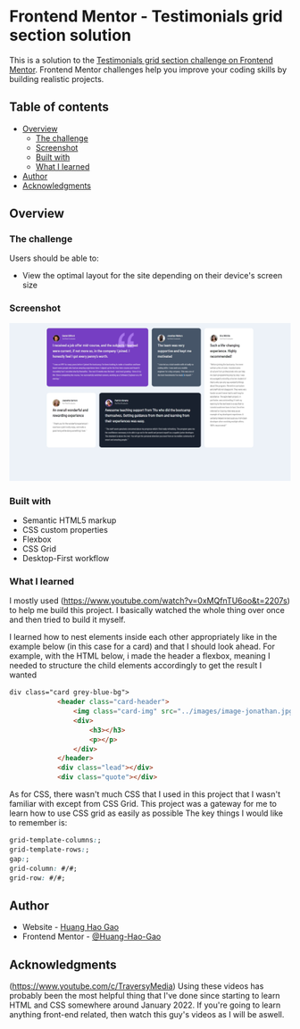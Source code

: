 # Frontend Mentor - Testimonials grid section solution

This is a solution to the [Testimonials grid section challenge on Frontend Mentor](https://www.frontendmentor.io/challenges/testimonials-grid-section-Nnw6J7Un7). Frontend Mentor challenges help you improve your coding skills by building realistic projects. 

## Table of contents

- [Overview](#overview)
  - [The challenge](#the-challenge)
  - [Screenshot](#screenshot)
  - [Built with](#built-with)
  - [What I learned](#what-i-learned)
- [Author](#author)
- [Acknowledgments](#acknowledgments)

## Overview

### The challenge

Users should be able to:

- View the optimal layout for the site depending on their device's screen size

### Screenshot

![Here is a screenshot of my project](./images/screenshot.jpg)

### Built with

- Semantic HTML5 markup
- CSS custom properties
- Flexbox
- CSS Grid
- Desktop-First workflow

### What I learned


I mostly used (https://www.youtube.com/watch?v=0xMQfnTU6oo&t=2207s) to help me build this project. I basically watched the whole thing over once and then tried to build it myself. 

I learned how to nest elements inside each other appropriately like in the example below (in this case for a card) and that I should look ahead. For example, with the HTML below, i made the header a flexbox, meaning I needed to structure the child elements accordingly to get the result I wanted

```html
div class="card grey-blue-bg">
            <header class="card-header">
                <img class="card-img" src="../images/image-jonathan.jpg" alt="Jonathon Walters">
                <div>
                    <h3></h3>
                    <p></p>
                </div>
            </header>
            <div class="lead"></div>
            <div class="quote"></div>
```
As for CSS, there wasn't much CSS that I used in this project that I wasn't familiar with except from CSS Grid. This project was a gateway for me to learn how to use CSS grid as easily as possible
The key things I would like to remember is:
```css
grid-template-columns:;
grid-template-rows:;
gap:;
grid-column: #/#;
grid-row: #/#;
```

## Author

- Website - [Huang Hao Gao](https://www.your-site.com)
- Frontend Mentor - [@Huang-Hao-Gao](https://www.frontendmentor.io/profile/yourusername)

## Acknowledgments

(https://www.youtube.com/c/TraversyMedia)
Using these videos has probably been the most helpful thing that I've done since starting to learn HTML and CSS somewhere around January 2022. If you're going to learn anything front-end related, then watch this guy's videos as I will be aswell.
